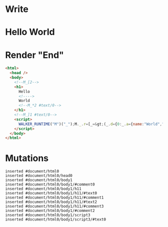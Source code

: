 # Write
  <body><!--M_[2--><h1>Hello <!>World<!--M_*2 #text/0--></h1><!--M_]1 #text/0--><script>WALKER_RUNTIME("M")("_");M._.r=[_=>(_.d={0:_.a={name:"World","#childScope/0":_.c={"#text/0!":_.b={}}},1:_.c,2:_.b},_.b._=_.a,_.c["#text/0("]=_._["packages/translator-tags/src/__tests__/fixtures/basic-layout/template.marko_1_renderer"](_.a),_.d),2,"packages/translator-tags/src/__tests__/fixtures/basic-layout/template.marko_1_name/subscriber",0];M._.w()</script></body>


# Render "End"
```html
<html>
  <head />
  <body>
    <!--M_[2-->
    <h1>
      Hello 
      <!---->
      World
      <!--M_*2 #text/0-->
    </h1>
    <!--M_]1 #text/0-->
    <script>
      WALKER_RUNTIME("M")("_");M._.r=[_=&gt;(_.d={0:_.a={name:"World","#childScope/0":_.c={"#text/0!":_.b={}}},1:_.c,2:_.b},_.b._=_.a,_.c["#text/0("]=_._["packages/translator-tags/src/__tests__/fixtures/basic-layout/template.marko_1_renderer"](_.a),_.d),2,"packages/translator-tags/src/__tests__/fixtures/basic-layout/template.marko_1_name/subscriber",0];M._.w()
    </script>
  </body>
</html>
```

# Mutations
```
inserted #document/html0
inserted #document/html0/head0
inserted #document/html0/body1
inserted #document/html0/body1/#comment0
inserted #document/html0/body1/h11
inserted #document/html0/body1/h11/#text0
inserted #document/html0/body1/h11/#comment1
inserted #document/html0/body1/h11/#text2
inserted #document/html0/body1/h11/#comment3
inserted #document/html0/body1/#comment2
inserted #document/html0/body1/script3
inserted #document/html0/body1/script3/#text0
```